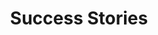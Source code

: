 ---
layout: stories
title: Success Stories
permalink: "/stories.html"
parallax_image: "/assets/img/cashew_5.png"
description: 'Find our latest stories here'

---